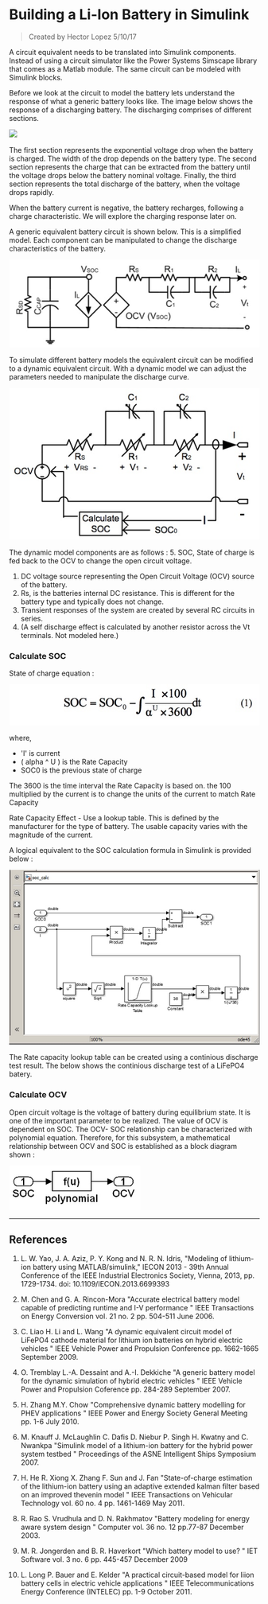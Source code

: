 Building a Li-Ion Battery in Simulink
=====================================
> Created by Hector Lopez 5/10/17

A circuit equivalent needs to be translated into Simulink components. Instead of using a circuit simulator like the Power Systems Simscape library that comes as a Matlab module. The same circuit can be modeled with Simulink blocks.

Before we look at the circuit to model the battery lets understand the response of what a generic battery looks like. The image below shows the response of a discharging battery. The discharging comprises of different sections.

![](https://www.mathworks.com/help/physmod/sps/powersys/ref/batterynormcurve.gif)

The first section represents the exponential voltage drop when the battery is charged. The width of the drop depends on the battery type.
The second section represents the charge that can be extracted from the battery until the voltage drops below the battery nominal voltage.
Finally, the third section represents the total discharge of the battery, when the voltage drops rapidly.

When the battery current is negative, the battery recharges, following a charge characteristic. We will explore the charging response later on.

A generic equivalent battery circuit is shown below. This is a simplified model. Each component can be manipulated to change the discharge characteristics of the battery.

![Fig.1](/images/LiIonEqCircuit.jpeg)

To simulate different battery models the equivalent circuit can be modified to a dynamic equivalent circuit. With a dynamic model we can adjust the parameters needed to manipulate the discharge curve.

![Fig.1](/images/LiIonDynEqCircuit.jpeg)

The dynamic model components are as follows :
5. SOC, State of charge is fed back to the OCV to change the open circuit voltage.
1. DC voltage source representing the Open Circuit Voltage (OCV) source of the battery.
2. Rs, is the batteries internal DC resistance. This is different for the battery type and typically does not change.
3. Transient responses of the system are created by several RC circuits in series.
4. (A self discharge effect is calculated by another resistor across the Vt terminals. Not modeled here.)


### Calculate SOC

State of charge equation :

![Fig.1](/images/soc_equation.jpeg)

where,
- 'I' is current
- ( alpha ^ U ) is the Rate Capacity
- SOC0 is the previous state of charge

The 3600 is the time interval the Rate Capacity is based on. the 100 multiplied by the current is to change the units of the current to match Rate Capacity


Rate Capacity Effect - Use a lookup table. This is defined by the manufacturer for the type of battery.
The usable capacity varies with the magnitude of the current.

A logical equivalent to the SOC calculation formula in Simulink is provided below :

![Fig.1](/images/soc_calc.jpeg)


The Rate capacity lookup table can be created using a continious discharge test result. The below shows the continious discharge test of a LiFePO4 batery.



### Calculate OCV

Open circuit voltage is the voltage of battery during equilibrium state. It is one of the important parameter to be realized. The value of OCV is dependent on SOC. The OCV- SOC relationship can be characterized with polynomial equation. Therefore, for this subsystem, a mathematical relationship between OCV and SOC is established as a block diagram shown :

![Fig.1](/images/soc_ocv_calc.jpeg)







----






## References
1. L. W. Yao, J. A. Aziz, P. Y. Kong and N. R. N. Idris, "Modeling of lithium-ion battery using MATLAB/simulink," IECON 2013 - 39th Annual Conference of the IEEE Industrial Electronics Society, Vienna, 2013, pp. 1729-1734.
doi: 10.1109/IECON.2013.6699393

1. M. Chen and G. A. Rincon-Mora "Accurate electrical battery model capable of predicting runtime and I-V performance " IEEE Transactions on Energy Conversion vol. 21 no. 2 pp. 504-511 June 2006.

2. C. Liao H. Li and L. Wang "A dynamic equivalent circuit model of LiFePO4 cathode material for lithium ion batteries on hybrid electric vehicles " IEEE Vehicle Power and Propulsion Conference pp. 1662-1665 September 2009.

3. O. Tremblay L.-A. Dessaint and A.-I. Dekkiche "A generic battery model for the dynamic simulation of hybrid electric vehicles " IEEE Vehicle Power and Propulsion Coference pp. 284-289 September 2007.

4. H. Zhang M.Y. Chow "Comprehensive dynamic battery modelling for PHEV applications " IEEE Power and Energy Society General Meeting pp. 1-6 July 2010.

5. M. Knauff J. McLaughlin C. Dafis D. Niebur P. Singh H. Kwatny and C. Nwankpa "Simulink model of a lithium-ion battery for the hybrid power system testbed " Proceedings of the ASNE Intelligent Ships Symposium 2007.

6. H. He R. Xiong X. Zhang F. Sun and J. Fan "State-of-charge estimation of the lithium-ion battery using an adaptive extended kalman filter based on an improved thevenin model " IEEE Transactions on Vehicular Technology vol. 60 no. 4 pp. 1461-1469 May 2011.

7. R. Rao S. Vrudhula and D. N. Rakhmatov "Battery modeling for energy aware system design " Computer vol. 36 no. 12 pp.77-87 December 2003.

8. M. R. Jongerden and B. R. Haverkort "Which battery model to use? " IET Software vol. 3 no. 6 pp. 445-457 December 2009

9. L. Long P. Bauer and E. Kelder "A practical circuit-based model for liion battery cells in electric vehicle applications " IEEE Telecommunications Energy Conference (INTELEC) pp. 1-9 October 2011.

